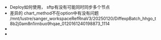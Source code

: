 - Deploy如何使用， sftp有没有可能同时同步多个节点
- 差异的 chart_method不在option中有没有问题 /mnt/lustre/sanger_workspaceRefRnaV3/20250120/DiffexpBatch_hhgo_t8b2j0am8n1irnbuo9hqae_0120161240198873_1114
-
-